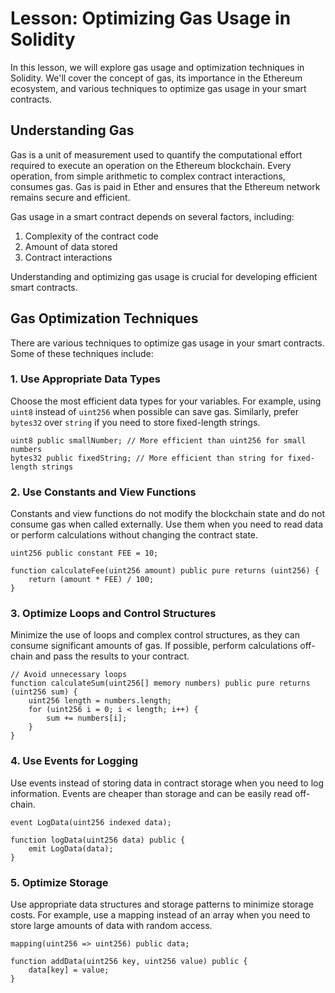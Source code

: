 # Lesson: Optimizing Gas Usage in Solidity

In this lesson, we will explore gas usage and optimization techniques in Solidity. We'll cover the concept of gas, its importance in the Ethereum ecosystem, and various techniques to optimize gas usage in your smart contracts.

## Understanding Gas

Gas is a unit of measurement used to quantify the computational effort required to execute an operation on the Ethereum blockchain. Every operation, from simple arithmetic to complex contract interactions, consumes gas. Gas is paid in Ether and ensures that the Ethereum network remains secure and efficient.

Gas usage in a smart contract depends on several factors, including:

1. Complexity of the contract code
2. Amount of data stored
3. Contract interactions

Understanding and optimizing gas usage is crucial for developing efficient smart contracts.

## Gas Optimization Techniques

There are various techniques to optimize gas usage in your smart contracts. Some of these techniques include:

### 1. Use Appropriate Data Types

Choose the most efficient data types for your variables. For example, using `uint8` instead of `uint256` when possible can save gas. Similarly, prefer `bytes32` over `string` if you need to store fixed-length strings.

```solidity
uint8 public smallNumber; // More efficient than uint256 for small numbers
bytes32 public fixedString; // More efficient than string for fixed-length strings
```
### 2. Use Constants and View Functions
Constants and view functions do not modify the blockchain state and do not consume gas when called externally. Use them when you need to read data or perform calculations without changing the contract state.

```solidity
uint256 public constant FEE = 10;

function calculateFee(uint256 amount) public pure returns (uint256) {
    return (amount * FEE) / 100;
}
```
### 3. Optimize Loops and Control Structures
Minimize the use of loops and complex control structures, as they can consume significant amounts of gas. If possible, perform calculations off-chain and pass the results to your contract.
```solidity 
// Avoid unnecessary loops
function calculateSum(uint256[] memory numbers) public pure returns (uint256 sum) {
    uint256 length = numbers.length;
    for (uint256 i = 0; i < length; i++) {
        sum += numbers[i];
    }
}
```
### 4. Use Events for Logging
Use events instead of storing data in contract storage when you need to log information. Events are cheaper than storage and can be easily read off-chain.

```solidity
event LogData(uint256 indexed data);

function logData(uint256 data) public {
    emit LogData(data);
}
```
### 5. Optimize Storage
Use appropriate data structures and storage patterns to minimize storage costs. For example, use a mapping instead of an array when you need to store large amounts of data with random access.

```solidity
mapping(uint256 => uint256) public data;

function addData(uint256 key, uint256 value) public {
    data[key] = value;
}
```
